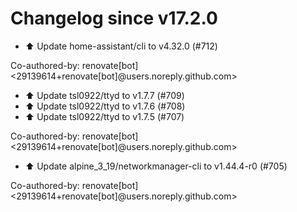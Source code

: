 # Changelog since v17.2.0
- ⬆️ Update home-assistant/cli to v4.32.0 (#712)

Co-authored-by: renovate[bot] <29139614+renovate[bot]@users.noreply.github.com> 
- ⬆️ Update tsl0922/ttyd to v1.7.7 (#709) 
- ⬆️ Update tsl0922/ttyd to v1.7.6 (#708) 
- ⬆️ Update tsl0922/ttyd to v1.7.5 (#707)

Co-authored-by: renovate[bot] <29139614+renovate[bot]@users.noreply.github.com> 
- ⬆️ Update alpine_3_19/networkmanager-cli to v1.44.4-r0 (#705)

Co-authored-by: renovate[bot] <29139614+renovate[bot]@users.noreply.github.com> 
